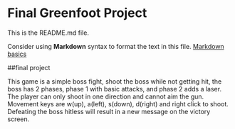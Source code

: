 # Final Greenfoot Project
This is the README.md file.

Consider using **Markdown** syntax to format the text in this file. [Markdown basics](https://www.markdownguide.org/getting-started/)

##final project

This game is a simple boss fight, shoot the boss while not getting hit, the boss has 2 phases, phase 1 with basic attacks, and phase 2 adds a laser. The player can only shoot in one direction and cannot aim the gun. Movement keys are w(up), a(left), s(down), d(right) and right click to shoot. Defeating the boss hitless will result in a new message on the victory screen.

